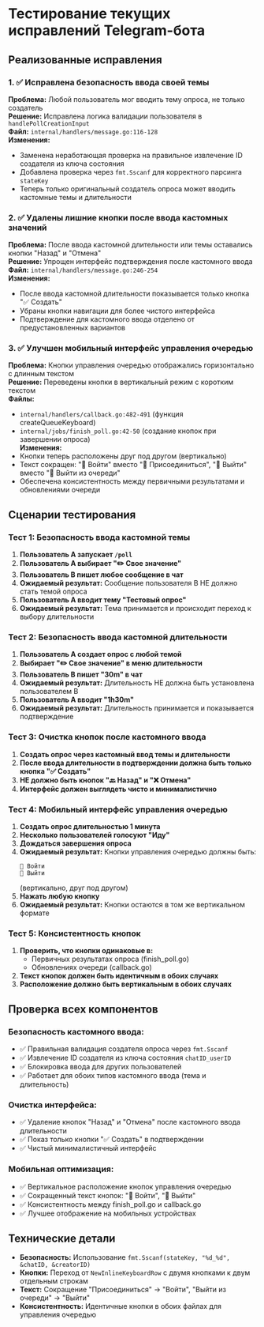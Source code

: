 # Тестирование текущих исправлений Telegram-бота

## Реализованные исправления

### 1. ✅ Исправлена безопасность ввода своей темы
**Проблема:** Любой пользователь мог вводить тему опроса, не только создатель  
**Решение:** Исправлена логика валидации пользователя в `handlePollCreationInput`  
**Файл:** `internal/handlers/message.go:116-128`  
**Изменения:**
- Заменена неработающая проверка на правильное извлечение ID создателя из ключа состояния
- Добавлена проверка через `fmt.Sscanf` для корректного парсинга `stateKey`
- Теперь только оригинальный создатель опроса может вводить кастомные темы и длительности

### 2. ✅ Удалены лишние кнопки после ввода кастомных значений
**Проблема:** После ввода кастомной длительности или темы оставались кнопки "Назад" и "Отмена"  
**Решение:** Упрощен интерфейс подтверждения после кастомного ввода  
**Файл:** `internal/handlers/message.go:246-254`  
**Изменения:**
- После ввода кастомной длительности показывается только кнопка "✅ Создать"
- Убраны кнопки навигации для более чистого интерфейса
- Подтверждение для кастомного ввода отделено от предустановленных вариантов

### 3. ✅ Улучшен мобильный интерфейс управления очередью
**Проблема:** Кнопки управления очередью отображались горизонтально с длинным текстом  
**Решение:** Переведены кнопки в вертикальный режим с коротким текстом  
**Файлы:** 
- `internal/handlers/callback.go:482-491` (функция createQueueKeyboard)
- `internal/jobs/finish_poll.go:42-50` (создание кнопок при завершении опроса)  
**Изменения:**
- Кнопки теперь расположены друг под другом (вертикально)
- Текст сокращен: "🙋 Войти" вместо "🙋 Присоединиться", "🚪 Выйти" вместо "🚪 Выйти из очереди"
- Обеспечена консистентность между первичными результатами и обновлениями очереди

## Сценарии тестирования

### Тест 1: Безопасность ввода кастомной темы
1. **Пользователь A запускает `/poll`**
2. **Пользователь A выбирает "✏️ Свое значение"**
3. **Пользователь B пишет любое сообщение в чат**
4. **Ожидаемый результат:** Сообщение пользователя B НЕ должно стать темой опроса
5. **Пользователь A вводит тему "Тестовый опрос"**
6. **Ожидаемый результат:** Тема принимается и происходит переход к выбору длительности

### Тест 2: Безопасность ввода кастомной длительности
1. **Пользователь A создает опрос с любой темой**
2. **Выбирает "✏️ Свое значение" в меню длительности**
3. **Пользователь B пишет "30m" в чат**
4. **Ожидаемый результат:** Длительность НЕ должна быть установлена пользователем B
5. **Пользователь A вводит "1h30m"**
6. **Ожидаемый результат:** Длительность принимается и показывается подтверждение

### Тест 3: Очистка кнопок после кастомного ввода
1. **Создать опрос через кастомный ввод темы и длительности**
2. **После ввода длительности в подтверждении должна быть только кнопка "✅ Создать"**
3. **НЕ должно быть кнопок "🔙 Назад" и "❌ Отмена"**
4. **Интерфейс должен выглядеть чисто и минималистично**

### Тест 4: Мобильный интерфейс управления очередью
1. **Создать опрос длительностью 1 минута**
2. **Несколько пользователей голосуют "Иду"** 
3. **Дождаться завершения опроса**
4. **Ожидаемый результат:** Кнопки управления очередью должны быть:
   ```
   🙋 Войти
   🚪 Выйти
   ```
   (вертикально, друг под другом)
5. **Нажать любую кнопку**
6. **Ожидаемый результат:** Кнопки остаются в том же вертикальном формате

### Тест 5: Консистентность кнопок
1. **Проверить, что кнопки одинаковые в:**
   - Первичных результатах опроса (finish_poll.go)
   - Обновлениях очереди (callback.go)
2. **Текст кнопок должен быть идентичным в обоих случаях**
3. **Расположение должно быть вертикальным в обоих случаях**

## Проверка всех компонентов

### Безопасность кастомного ввода:
- ✅ Правильная валидация создателя опроса через `fmt.Sscanf`
- ✅ Извлечение ID создателя из ключа состояния `chatID_userID`
- ✅ Блокировка ввода для других пользователей
- ✅ Работает для обоих типов кастомного ввода (тема и длительность)

### Очистка интерфейса:
- ✅ Удаление кнопок "Назад" и "Отмена" после кастомного ввода длительности
- ✅ Показ только кнопки "✅ Создать" в подтверждении
- ✅ Чистый минималистичный интерфейс

### Мобильная оптимизация:
- ✅ Вертикальное расположение кнопок управления очередью
- ✅ Сокращенный текст кнопок: "🙋 Войти", "🚪 Выйти"
- ✅ Консистентность между finish_poll.go и callback.go
- ✅ Лучшее отображение на мобильных устройствах

## Технические детали
- **Безопасность:** Использование `fmt.Sscanf(stateKey, "%d_%d", &chatID, &creatorID)`
- **Кнопки:** Переход от `NewInlineKeyboardRow` с двумя кнопками к двум отдельным строкам
- **Текст:** Сокращение "Присоединиться" → "Войти", "Выйти из очереди" → "Выйти"
- **Консистентность:** Идентичные кнопки в обоих файлах для управления очередью